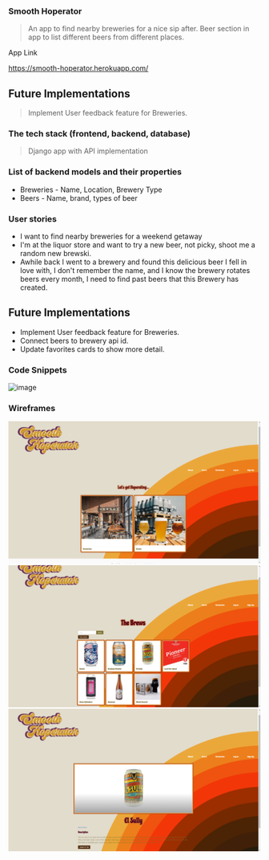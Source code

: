 ### Smooth Hoperator

> An app to find nearby breweries for a nice sip after. Beer section in app to list different beers from different places. 

App Link

https://smooth-hoperator.herokuapp.com/

## Future Implementations
> Implement User feedback feature for Breweries.

### The tech stack (frontend, backend, database)

> Django app with API implementation

### List of backend models and their properties

- Breweries - Name, Location, Brewery Type
- Beers - Name, brand, types of beer

### User stories

- I want to find nearby breweries for a weekend getaway
- I'm at the liquor store and want to try a new beer, not picky, shoot me a random new brewski.
- Awhile back I went to a brewery and found this delicious beer I fell in love with, I don't remember the name, and I know the brewery rotates beers every month, I need to find past beers that this Brewery has created.

## Future Implementations
- Implement User feedback feature for Breweries.
- Connect beers to brewery api id.
- Update favorites cards to show more detail.

### Code Snippets

![image](https://user-images.githubusercontent.com/97041885/158624921-d8787ec8-f4ca-4c55-9e97-3e388fa3af1f.png)

### Wireframes

![image](https://github.com/prireds174/smooth-hoperator/blob/main/wire/Screenshot%202022-06-08%20144600.png)
![image](https://github.com/prireds174/smooth-hoperator/blob/main/wire/Screenshot%202022-06-08%20144653.png)
![image](https://github.com/prireds174/smooth-hoperator/blob/main/wire/Screenshot%202022-06-08%20144707.png)
